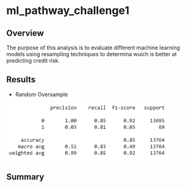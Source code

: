 # ml_pathway_challenge1

## Overview

The purpose of this analysis is to evaluate different machine learning models using resampling techniques to determina wuich is better at predicting credit risk.


## Results
- Random Oversample

![alt text](https://github.com/rsallaii2u/ml_pathway_challenge1/blob/main/RandomOverSampler.PNG)

## Summary

